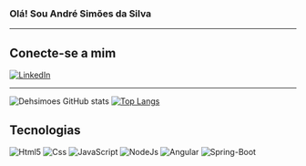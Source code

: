 ### Olá! Sou André Simões da Silva
---
## Conecte-se a mim
[![LinkedIn](https://img.shields.io/badge/LinkedIn-0077B5?style=for-the-badge&logo=linkedin&logoColor=white)](https://www.linkedin.com/in/andre-simoes-384259137/)

---
![Dehsimoes GitHub stats](https://github-readme-stats.vercel.app/api?username=dehsimoes&show_icons=true&theme=dark)
[![Top Langs](https://github-readme-stats.vercel.app/api/top-langs/?username=dehsimoes&layout=compact)](https://github.com/dehsimoes/github-readme-stats)

## Tecnologias
<div>
  <img aligne="center" alt="Html5" src="https://img.shields.io/badge/HTML-239120?style=for-the-badge&logo=html5&logoColor=white">
  <img aligne="center" alt="Css" src="https://img.shields.io/badge/CSS-239120?&style=for-the-badge&logo=css3&logoColor=white">
  <img aligne="center" alt="JavaScript" src="https://img.shields.io/badge/JavaScript-F7DF1E?style=for-the-badge&logo=javascript&logoColor=black">
  <img aligne="center" alt="NodeJs" src="https://img.shields.io/badge/Node.js-43853D?style=for-the-badge&logo=node.js&logoColor=white">
  <img aligne="center" alt="Angular" src="https://img.shields.io/badge/Angular-DD0031?style=for-the-badge&logo=angular&logoColor=white">
  <img aligne="center" alt="Spring-Boot" src="https://img.shields.io/badge/Spring-6DB33F?style=for-the-badge&logo=spring&logoColor=white">
</div>

